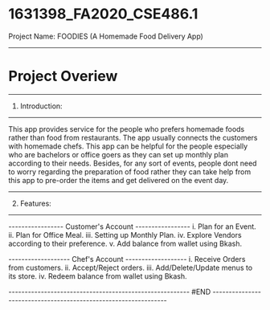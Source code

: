 # 1631398_FA2020_CSE486.1

Project Name: FOODIES (A Homemade Food Delivery App)

------

# Project Overiew

--------------------
1) Introduction:
--------------------
This app provides service for the people who prefers homemade foods rather than food from restaurants. The app usually connects the customers with homemade chefs.
This app can be helpful for the people especially who are bachelors or office goers as they can set up monthly plan according to their needs. Besides, for any                    sort of events, people dont need to worry regarding the preparation of food rather they can take help from this app to pre-order the items and get delivered on                    the event day.    


--------------------
2) Features:
--------------------

----------------- Customer's Account -----------------
  i. Plan for an Event.
 ii. Plan for Office Meal. 
iii. Setting up Monthly Plan.
 iv. Explore Vendors according to their preference.
  v. Add balance from wallet using Bkash.
 
------------------- Chef's Account -------------------
  i. Receive Orders from customers.
 ii. Accept/Reject orders. 
iii. Add/Delete/Update menus to its store.
 iv. Redeem balance from wallet using Bkash.
 
 
              
-------------------------------------------------------- #END ----------------------------------------------------------------                              
  
              
